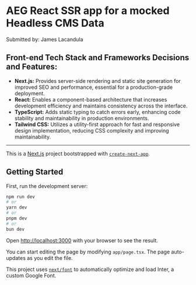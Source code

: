 # AEG React SSR app for a mocked Headless CMS Data

Submitted by: James Lacandula

## Front-end Tech Stack and Frameworks Decisions and Features:

- **Next.js:** Provides server-side rendering and static site generation for improved SEO and performance, essential for a production-grade deployment.
- **React:** Enables a component-based architecture that increases development efficiency and maintains consistency across the interface.
- **TypeScript:** Adds static typing to catch errors early, enhancing code stability and maintainability in production environments.
- **Tailwind CSS:** Utilizes a utility-first approach for fast and responsive design implementation, reducing CSS complexity and improving maintainability.



--------




This is a [Next.js](https://nextjs.org/) project bootstrapped with [`create-next-app`](https://github.com/vercel/next.js/tree/canary/packages/create-next-app).

## Getting Started

First, run the development server:

```bash
npm run dev
# or
yarn dev
# or
pnpm dev
# or
bun dev
```

Open [http://localhost:3000](http://localhost:3000) with your browser to see the result.

You can start editing the page by modifying `app/page.tsx`. The page auto-updates as you edit the file.

This project uses [`next/font`](https://nextjs.org/docs/basic-features/font-optimization) to automatically optimize and load Inter, a custom Google Font.
